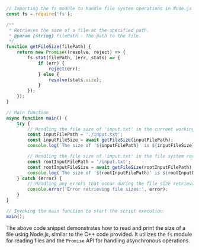 ```javascript
// Importing the fs module to handle file system operations in Node.js
const fs = require('fs');

/**
 * Retrieves the size of a file at the specified path.
 * @param {string} filePath - The path to the file.
 */
function getFileSize(filePath) {
    return new Promise((resolve, reject) => {
        fs.stat(filePath, (err, stats) => {
            if (err) {
                reject(err);
            } else {
                resolve(stats.size);
            }
        });
    });
}

// Main function
async function main() {
    try {
        // Handling the file size of 'input.txt' in the current working directory
        const inputFilePath = './input.txt';
        const inputFileSize = await getFileSize(inputFilePath);
        console.log(`The size of '${inputFilePath}' is ${inputFileSize} bytes.`);

        // Handling the file size of 'input.txt' in the file system root
        const rootInputFilePath = '/input.txt';
        const rootInputFileSize = await getFileSize(rootInputFilePath);
        console.log(`The size of '${rootInputFilePath}' is ${rootInputFileSize} bytes.`);
    } catch (error) {
        // Handling any errors that occur during the file size retrieval process
        console.error('Error retrieving file sizes:', error);
    }
}

// Invoking the main function to start the script execution
main();
```

The above code snippet demonstrates how to read and print the size of a file using Node.js, similar to the C++ code provided. It utilizes the `fs` module for reading files and the `Promise` API for handling asynchronous operations.

